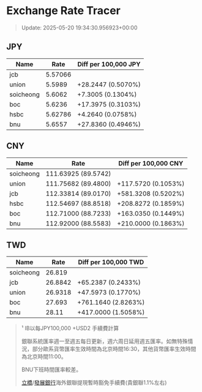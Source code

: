 # Exchange Rate Tracer

> Update: 2025-05-20 19:34:30.956923+00:00

## JPY

| Name      |    Rate | Diff per 100,000 JPY   |
|-----------|---------|------------------------|
| jcb       | 5.57066 |                        |
| union     | 5.5989  | +28.2447 (0.5070%)     |
| soicheong | 5.6062  | +7.3005 (0.1304%)      |
| boc       | 5.6236  | +17.3975 (0.3103%)     |
| hsbc      | 5.62786 | +4.2640 (0.0758%)      |
| bnu       | 5.6557  | +27.8360 (0.4946%)     |

## CNY

| Name      | Rate                | Diff per 100,000 CNY   |
|-----------|---------------------|------------------------|
| soicheong | 111.63925	(89.5742) |                        |
| union     | 111.75682	(89.4800) | +117.5720 (0.1053%)    |
| jcb       | 112.33814	(89.0170) | +581.3208 (0.5202%)    |
| hsbc      | 112.54697	(88.8518) | +208.8272 (0.1859%)    |
| boc       | 112.71000	(88.7233) | +163.0350 (0.1449%)    |
| bnu       | 112.92000	(88.5583) | +210.0000 (0.1863%)    |

## TWD

| Name      |    Rate | Diff per 100,000 TWD   |
|-----------|---------|------------------------|
| soicheong | 26.819  |                        |
| jcb       | 26.8842 | +65.2387 (0.2433%)     |
| union     | 26.9318 | +47.5973 (0.1770%)     |
| boc       | 27.693  | +761.1640 (2.8263%)    |
| bnu       | 28.11   | +417.0000 (1.5058%)    |


> ¹ IB以每JPY100,000 +USD2 手續費計算
>
> 銀聯系統匯率週一至週五每日更新，週六周日延用週五匯率。如無特殊情況，部分歐系貨幣匯率生效時間為北京時間16:30，其他貨幣匯率生效時間為北京時間11:00。
>
> BNU下班時間匯率較差。
>
> [立橋](https://www.wlbank.com.mo/uploads/ueditor/file/20181211/1544536513900230.pdf)/[發展銀行](https://www.mdb.com.mo/Service_Charges_20230728.pdf)海外銀聯提現暫時豁免手續費(貴銀聯1.1%左右)

